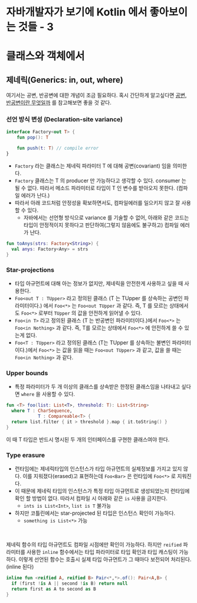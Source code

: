 # 자바개발자가 보기에 Kotlin 에서 좋아보이는 것들 - 3



# 클래스와 객체에서

## 제네릭(Generics: in, out, where)

여기서는 공변, 반공변에 대한 개념이 조금 필요하다. 혹시 간단하게 알고싶다면 [공변, 반공변이란 무엇일까](https://wordbe.tistory.com/302) 를 참고해보면 좋을 것 같다.



### 선언 방식 변성 (Declaration-site variance)

```kotlin
interface Factory<out T> {
    fun pop(): T

    fun push(t: T) // compile error
}
```

- `Factory` 라는 클래스는 제네릭 파라미터 T 에 대해 공변(covariant) 임을 의미한다.
- `Factory` 클래스는 T 의 producer 만 가능하다고 생각할 수 있다. consumer 는 될 수 없다. 따라서 메소드 파라미터로 타입이 T 인 변수를 받아오지 못한다. (컴파일 에러가 난다.)
- 따라서 아래 코드처럼 안정성을 확보하면서도, 컴파일에러를 일으키지 않고 잘 사용할 수 있다.
  - 자바에서는 선언형 방식으로 variance 를 기술할 수 없어, 아래와 같은 코드는 타입이 안정적이지 못하다고 판단하여(그렇지 않음에도 불구하고) 컴파일 에러가 난다.

```kotlin
fun toAnys(strs: Factory<String>) {
  val anys: Factory<Any> = strs
}
```









### Star-projections

- 타입 아규먼트에 대해 아는 정보가 없지만, 제네릭을 안전한게 사용하고 싶을 때 사용한다.
- `Foo<out T : TUpper>`  라고 정의된 클래스 (T 는 TUpper 를 상속하는 공변인 파라미터이다.) 에서 `Foo<*>` 는 `Foo<out TUpper` 과 같다. 즉, T 를 모르는 상태에서도 `Foo<*>` 로부터 `TUpper` 의 값을 안전하게 읽어낼 수 있다.
- `Foo<in T>` 라고 정의된 클래스 (T 는 반공변인 파라미터이다.)에서 `Foo<*>` 는 `Foo<in Nothing>` 과 같다. 즉, T를 모르는 상태에서 `Foo<*>` 에 안전하게 쓸 수 있는게 없다.
- `Foo<T : TUpper>` 라고 정의된 클래스 (T는 TUpper 를 상속하는 불변인 파라미터이다.)에서 `Foo<*>` 는 값을 읽을 때는  `Foo<out TUpper>` 과 같고, 값을 쓸 때는 `Foo<in Nothing>` 과 같다.



### Upper bounds

- 특정 파라미터가 두 개 이상의 클래스를 상속받은 한정된 클래스임을 나타내고 싶다면 `where` 을 사용할 수 있다.

```kotlin
fun <T> foo(list: List<T>, threshold: T): List<String>
  where T : CharSequence,
  			T : Compareable<T> {
  return list.filter { it > threshold }.map { it.toString() }
}
```

이 때 T 타입은 반드시 명시된 두 개의 인터페이스를 구현한 클래스여야 한다.



### Type erasure

- 런타임에는 제네릭타입의 인스턴스가 타입 아규먼트의 실제정보를 가지고 있지 않다. 이를 지워졌다(erased)고 표현하는데 `Foo<Bar>` 은 런타임에 `Foo<*>` 로 지워진다.
- 이 때문에 제네릭 타입의 인스턴스가 특정 타입 아규먼트로 생성되었는지 런타임에 확인 할 방법이 없다. 따라서 컴파일 시 아래와 같은 `is` 사용을 금지한다.
  - `ints is List<Int>`, `list is T` 불가능
- 하지만 코틀린에서는 star-projected 된 타입은 인스턴스 확인이 가능하다.
  - `something is List<*>` 가능

<br />

제네릭 함수의 타입 아규먼트도 컴파일 시점에만 확인이 가능하다. 하지만 `reified` 파라미터를 사용한 `inline` 함수에서는 타입 파라미터로 타입 확인과 타입 캐스팅이 가능하다. 이렇게 선언된 함수는 호출시 실제 타입 아규먼트가 그 때마다 보전되어 처리된다. (inline 된다)

```kotlin
inline fun <reified A, reified B> Pair<*,*>.of(): Pair<A,B> {
  if (first !is A || second !is B) return null
  return first as A to second as B
}
```



